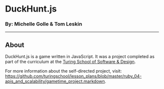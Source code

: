 # DuckHunt.js

### By: Michelle Golle & Tom Leskin

--------

## About

DuckHunt.js is a game written in JavaScript. It was a project completed as part of the curriculum at the [Turing School of Software & Design](http://turing.io/).

For more information about the self-directed project, visit: https://github.com/turingschool/lesson_plans/blob/master/ruby_04-apis_and_scalability/gametime_project.markdown.
